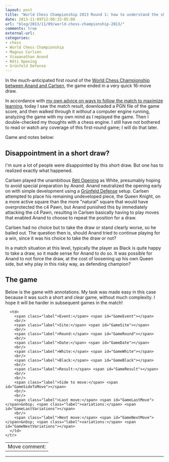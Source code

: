 ```yaml
---
layout: post
title: "World Chess Championship 2013 Round 1: how to understand the short 16-move Carlsen-Anand draw"
date: 2013-11-09T12:00:33-05:00
url: "blog/2013/11/09/world-chess-championship-2013/"
comments: true
external-url: 
categories:
- chess
- World Chess Championship
- Magnus Carlsen
- Viswanathan Anand
- Réti Opening
- Grünfeld Defense
---
```

In the much-anticipated first round of the [World Chess Championship between Anand and Carlsen](http://chennai2013.fide.com/), the game ended in a very quick 16-move draw.

In accordance with [my own advice on ways to follow the match to maximize learning](/blog/2013/11/07/the-chess-improver-how-to-watch-the-anand-carlsen-world-chess-championship-to-improve-your-own-game/), today I saw the match result, downloaded a PGN file of the game score, and then walked through it *without* a computer engine running, analyzing the game with my own mind as I replayed the game. Then I double-checked my thoughts with a chess engine. I still have not bothered to read or watch any coverage of this first-round game; I will do that later.

Game and notes below:

<!--more-->

## Disappointment in a short draw?

I'm sure a lot of people were disappointed by this short draw. But one has to realized exactly what happened.

Carlsen played the unambitious [Réti Opening](http://en.wikipedia.org/wiki/R%C3%A9ti_Opening) as White, presumably hoping to avoid special preparation by Anand. Anand neutralized the opening early on with simple development using a [Grünfeld Defense](http://en.wikipedia.org/wiki/Gr%C3%BCnfeld_Defence) setup. Carlsen attempted to place his remaining undeveloped piece, the Queen Knight, on a more active square than the more "natural" square that would have overprotected the c4 Pawn, but Anand punished this by immediately attacking the c4 Pawn, resulting in Carlsen basically having to play moves that enabled Anand to choose to repeat the position for a draw.

Carlsen had no choice but to take the draw or stand clearly worse, so he bailed out. The question then is, should Anand tried to continue playing for a win, since it was his choice to take the draw or not?

In a match situation at this level, typically the player as Black is quite happy to take a draw, so it made sense for Anand to do so. It was possible for Anand to not force the draw, at the cost of loosening up his own Queen side, but why play in this risky way, as defending champion?

## The game

Below is the game with annotations. My task was made easy in this case because it was such a short and clear game, without much complexity. I hope it will be harder in subsequent games in the match!

<link href="/chess/pgn4web/template.css" type="text/css" rel="stylesheet"></link>

<style type="text/css">
  #GameLastComment {
    font-style: italic
  }
</style>

<script src="/chess/pgn4web/pgn4web.js" type="text/javascript"></script>

<script type="text/javascript">
    "use strict";

    SetPgnUrl("/chess/anand-carlsen.pgn");
    SetImagePath("/chess/pgn4web/images");
    SetHighlightOption(true);
    SetCommentsIntoMoveText(true);
    SetCommentsOnSeparateLines(true);
    SetInitialGame(1);
    SetShortcutKeysEnabled(true);
</script>

<table>
    <tr valign="top">
      <td>
        <div id="GameBoard"></div>
        <div id="GameButtons"></div>
        <span class="label">Move comment:</span><br><span id="GameLastComment"></span>
      </td>

      <td>
        <span class="label">Event:</span> <span id="GameEvent"></span>
        <br/>
        <span class="label">Site:</span> <span id="GameSite"></span>
        <br/>
        <span class="label">Round:</span> <span id="GameRound"></span>
        <br/>
        <span class="label">Date:</span> <span id="GameDate"></span>
        <br/>
        <span class="label">White:</span> <span id="GameWhite"></span>
        <br/>
        <span class="label">Black:</span> <span id="GameBlack"></span>
        <br/>
        <span class="label">Result:</span> <span id="GameResult"></span>
        <br/>
        <br/>
        <span class="label">Side to move:</span> <span id="GameSideToMove"></span>
        <br/>
        <br/>
        <span class="label">Last move:</span> <span id="GameLastMove"></span>&nbsp; <span class="label">variations:</span> <span id="GameLastVariations"></span>
        <br/>
        <span class="label">Next move:</span> <span id="GameNextMove"></span>&nbsp; <span class="label">variations:</span> <span id="GameNextVariations"></span>
      </td>
    </tr>
</table>

<hr/>

<div id="GameText"></div>
